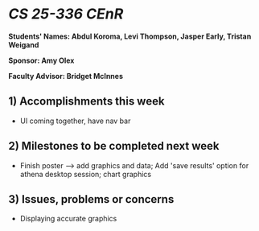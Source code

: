 # *CS 25-336 CEnR*

**Students' Names: Abdul Koroma, Levi Thompson, Jasper Early, Tristan Weigand**

**Sponsor: Amy Olex**

**Faculty Advisor: Bridget McInnes**

## 1) Accomplishments this week ##
- UI coming together, have nav bar

## 2) Milestones to be completed next week ##
- Finish poster --> add graphics and data; Add 'save results' option for athena desktop session; chart graphics

## 3) Issues, problems or concerns ##
- Displaying accurate graphics
